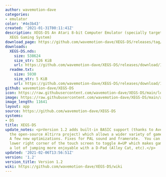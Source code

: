 ```yaml
---
author: wavemotion-dave
categories:
- emulator
color: '#4e3b43'
created: '2021-01-31T00:11:41Z'
description: XEGS-DS An Atari 8-bit Computer Emulator (specially targeted for the
  XEGS Gaming System)
download_page: https://github.com/wavemotion-dave/XEGS-DS/releases/tag/1.2
downloads:
  XEGS-DS.nds:
    size: 538624
    size_str: 526 KiB
    url: https://github.com/wavemotion-dave/XEGS-DS/releases/download/1.2/XEGS-DS.nds
  readme.txt:
    size: 5930
    size_str: 5 KiB
    url: https://github.com/wavemotion-dave/XEGS-DS/releases/download/1.2/readme.txt
github: wavemotion-dave/XEGS-DS
icon: https://raw.githubusercontent.com/wavemotion-dave/XEGS-DS/main/logo.bmp
image: https://raw.githubusercontent.com/wavemotion-dave/XEGS-DS/main/arm9/gfx/bgTop.png
image_length: 11641
layout: app
source: https://github.com/wavemotion-dave/XEGS-DS
systems:
- DS
title: XEGS-DS
update_notes: <p>Version 1.2 adds built-in BASIC support (thanks to Avery Lee and
  the open-source Altirra project) which allows a wider variety of games to be played.
  A few new optimizations. Fixes for PAL sound and framerate.  You can now tap the
  lower right corner of the touch screen to toggle A=UP which makes games that have
  a lot of jumping more enjoyable with a D-Pad (Alley Cat, etc).</p>
updated: '2021-02-06T13:56:51Z'
version: '1.2'
version_title: Version 1.2
wiki: https://github.com/wavemotion-dave/XEGS-DS/wiki
---
```

